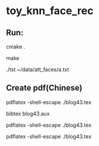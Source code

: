 # toy_knn_face_rec

## Run:

cmake .

make

./tst ~/data/att_faces/a.txt

## Create pdf(Chinese)

pdflatex -shell-escape ./blog43.tex

bibtex blog43.aux

pdflatex -shell-escape ./blog43.tex

pdflatex -shell-escape ./blog43.tex
